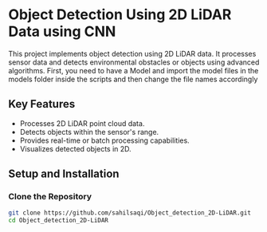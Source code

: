 # Object Detection Using 2D LiDAR Data using CNN 

This project implements object detection using 2D LiDAR data. It processes sensor data and detects environmental obstacles or objects using advanced algorithms.
First, you need to have a Model and import the model files in the models folder inside the scripts and then change the file names accordingly
## Key Features
- Processes 2D LiDAR point cloud data.
- Detects objects within the sensor's range.
- Provides real-time or batch processing capabilities.
- Visualizes detected objects in 2D.

## Setup and Installation

### Clone the Repository
```bash
git clone https://github.com/sahilsaqi/Object_detection_2D-LiDAR.git
cd Object_detection_2D-LiDAR
